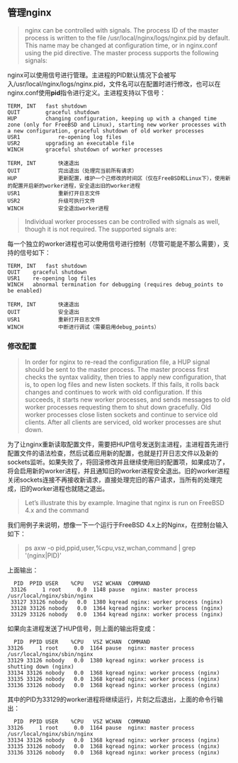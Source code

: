 ## 管理nginx

>nginx can be controlled with signals. The process ID of the master process is written to the file /usr/local/nginx/logs/nginx.pid by default. This name may be changed at configuration time, or in nginx.conf using the pid directive. The master process supports the following signals:

nginx可以使用信号进行管理。主进程的PID默认情况下会被写入/usr/local/nginx/logs/nginx.pid，文件名可以在配置时进行修改，也可以在nginx.conf使用**pid**指令进行定义。主进程支持以下信号：
```
TERM, INT   fast shutdown
QUIT        graceful shutdown
HUP         changing configuration, keeping up with a changed time zone (only for FreeBSD and Linux), starting new worker processes with a new configuration, graceful shutdown of old worker processes
USR1	        re-opening log files
USR2        upgrading an executable file
WINCH       graceful shutdown of worker processes
```

```
TERM, INT       快速退出
QUIT            完出退出（处理完当前所有请求）
HUP             更新配置，维护一个己修改的时间区（仅在FreeBSD和Linux下），使用新的配置开启新的worker进程，安全退出旧的worker进程
USR1            重新打开日志文件
USR2            升级可执行文件
WINCH           安全退出worker进程
```

>Individual worker processes can be controlled with signals as well, though it is not required. The supported signals are:

每一个独立的worker进程也可以使用信号进行控制（尽管可能是不那么需要），支持的信号如下：
```
TERM, INT	fast shutdown
QUIT	graceful shutdown
USR1	re-opening log files
WINCH	abnormal termination for debugging (requires debug_points to be enabled)
```

```
TERM, INT       快速退出
QUIT            安全退出
USR1            重新打开日志文件
WINCH           中断进行调试（需要启用debug_points）
```

### 修改配置
>In order for nginx to re-read the configuration file, a HUP signal should be sent to the master process. The master process first checks the syntax validity, then tries to apply new configuration, that is, to open log files and new listen sockets. If this fails, it rolls back changes and continues to work with old configuration. If this succeeds, it starts new worker processes, and sends messages to old worker processes requesting them to shut down gracefully. Old worker processes close listen sockets and continue to service old clients. After all clients are serviced, old worker processes are shut down.
 
为了让nginx重新读取配置文件，需要把HUP信号发送到主进程，主进程首先进行配置文件的语法检查，然后试着应用新的配置，也就是打开日志文件以及新的sockets监听。如果失败了，将回滚修改并且继续使用旧的配置项，如果成功了，将会启用新的worker进程，并且通知旧的worker进程安全退出。旧的worker进程关闭sockets连接不再接收新请求，直接处理完旧的客户请求，当所有的处理完成，旧的worker进程也就随之退出。

>Let’s illustrate this by example. Imagine that nginx is run on FreeBSD 4.x and the command

我们用例子来说明，想像一下一个运行于FreeBSD 4.x上的Nginx，在控制台输入如下：
>ps axw -o pid,ppid,user,%cpu,vsz,wchan,command | grep '(nginx|PID)'

上面输出：
```
  PID  PPID USER    %CPU   VSZ WCHAN  COMMAND
 33126     1 root     0.0  1148 pause  nginx: master process /usr/local/nginx/sbin/nginx
 33127 33126 nobody   0.0  1380 kqread nginx: worker process (nginx)
 33128 33126 nobody   0.0  1364 kqread nginx: worker process (nginx)
 33129 33126 nobody   0.0  1364 kqread nginx: worker process (nginx)
```

如果向主进程发送了HUP信号，则上面的输出将变成：
```
  PID  PPID USER    %CPU   VSZ WCHAN  COMMAND
33126     1 root     0.0  1164 pause  nginx: master process /usr/local/nginx/sbin/nginx
33129 33126 nobody   0.0  1380 kqread nginx: worker process is shutting down (nginx)
33134 33126 nobody   0.0  1368 kqread nginx: worker process (nginx)
33135 33126 nobody   0.0  1368 kqread nginx: worker process (nginx)
33136 33126 nobody   0.0  1368 kqread nginx: worker process (nginx)
```

其中的PID为33129的worker进程将继续运行，片刻之后退出，上面的命令行输出：
```
  PID  PPID USER    %CPU   VSZ WCHAN  COMMAND
33126     1 root     0.0  1164 pause  nginx: master process /usr/local/nginx/sbin/nginx
33134 33126 nobody   0.0  1368 kqread nginx: worker process (nginx)
33135 33126 nobody   0.0  1368 kqread nginx: worker process (nginx)
33136 33126 nobody   0.0  1368 kqread nginx: worker process (nginx)
```































